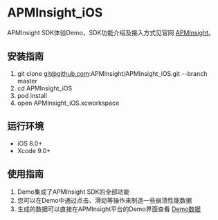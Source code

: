 # APMInsight_iOS
APMInsight SDK体验Demo，SDK功能介绍及接入方式见官网 [APMInsight](https://datarangers.com.cn/help/doc?lid=6438&did=78964)。

## 安装指南
1. git clone git@github.com:APMInsight/APMInsight_iOS.git --branch master
2. cd APMInsight_iOS
3. pod install
4. open APMInsight_iOS.xcworkspace

## 运行环境
* iOS 8.0+
* Xcode 9.0+

## 使用指南
1. Demo集成了APMInsight SDK的全部功能
2. 您可以在Demo中通过点击、滑动等操作来制造一些崩溃性能数据
3. 生成的数据可以直接在APMInsight平台的Demo界面查看 [Demo数据](https://datarangers.com.cn/apminsight/crash/list?aid=164314&org_id=84&time=%7B%22granularity%22%3A%22hour%22%2C%22duration%22%3A%22toady_yesterday%22%7D&filters=%7B%22type%22%3A%22and%22%2C%22sub_conditions%22%3A%5B%7B%22dimension%22%3A%22os%22%2C%22op%22%3A%22in%22%2C%22values%22%3A%5B%22iOS%22%5D%7D%5D%7D)
